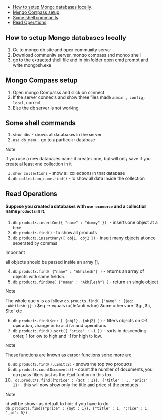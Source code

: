 * [How to setup Mongo databases locally](#how-to-setup-mongo-databases-locally).
* [Mongo Compass setup](#mongo-compass-setup).
* [Some shell commands](#some-shell-commands).
* [Read Operations](#read-operations).

## How to setup Mongo databases locally
1. Go to mongo db site and open community server
2. Download community server, mongo compass and mongo shell
3. go to the extracted shell file and in bin folder open cmd prompt and write mongosh.exe

## Mongo Compass setup
1. Open mongo Compasss and click on connect
2. If the server connects and show three files made `admin , config, local`, correct
3. Else the db server is not working

## Some shell commands
1. `show dbs` - shows all databases in the server
2. `use db_name` - go to a particular database
> [!Note]
> if you use a new databases name it creates one, but will only save if you create al least one collection in it<br/>
3. `show collections` - show all collections in that database
4. `db.collection_name.find()` - to show all data inside the collection

## Read Operations
#### Suppose you created a databases with `use ecomerce` and a collection name `products` in it.
1. `db.products.insertOne({ "name" : "dummy" }) ` - inserts one object at a time
2. `db.products.find()` - to show all products
3. `db.products.insertMany([ obj1, obj2 ])` - insert many objects at once seperated by commas
> [!Important]
> all objects should be passed inside an array [],
4. `db.products.find( {"name" : "Akhilesh"} )` - returns an array of objects with same fields5.
5. `db.products.findOne( {"name" : "Akhilesh"} )` - return an single object
> [!Note]
> The whole query is as follow `db.proucts.find( {"name" : {$eq: "Akhilesh"}} )` $eq -> equals to(default value)
> Some others are `$gt, $lt, $lte` etc
6. `db.products.find($or: [ {obj1}, {obj2} ])` - filters objects on OR operation, change `or` to `and` for and operations
7. `db.products.find().sort({ "price" : -1 })` - sorts in descending order, 1 for low to high and -1 for high to low.
> [!Note]
> These functions are known as cursor functions some more are
8. `db.products.find().limit(2)` - shows the top two products
9. `db.products.countDocuments()` - count the number of documents, you can pass filters just as the `find` funtion in this too..
10. ` db.products.find({"price" : {$gt : 1}}, {"title" : 1, "price" : 1})` - this will now show only the title and price of the products
> [!Note]
> id will be shown as default to hide it you have to do `db.products.find({"price" : {$gt : 1}}, {"title" : 1, "price" : 1, "_id": 0})`


